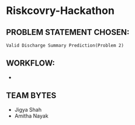 # Riskcovry-Hackathon

## PROBLEM STATEMENT CHOSEN:
    Valid Discharge Summary Prediction(Problem 2)
    
## WORKFLOW:
* 

## TEAM BYTES
* Jigya Shah
* Amitha Nayak
